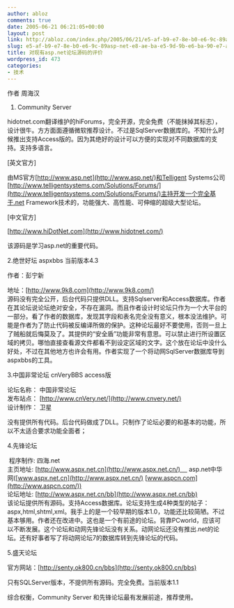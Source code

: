 ```yaml
---
author: abloz
comments: true
date: 2005-06-21 06:21:05+00:00
layout: post
link: http://abloz.com/index.php/2005/06/21/e5-af-b9-e7-8e-b0-e6-9c-89asp-net-e8-ae-ba-e5-9d-9b-e6-ba-90-e7-a0-81-e7-9a-84-e8-af-84-e4-bb-b7/
slug: e5-af-b9-e7-8e-b0-e6-9c-89asp-net-e8-ae-ba-e5-9d-9b-e6-ba-90-e7-a0-81-e7-9a-84-e8-af-84-e4-bb-b7
title: 对现有asp.net论坛源码的评价
wordpress_id: 473
categories:
- 技术
---
```


作者 周海汉 

1. Community Server 

hidotnet.com翻译维护的hiForums，完全开源，完全免费（不能抹掉其标志），设计很牛。方方面面遵循微软推荐设计。不过是SqlServer数据库的。不知什么时候推出支持Access版的。因为其绝好的设计可以方便的实现对不同数据库的支持。支持多语言。

[英文官方]

由MS官方[http://www.asp.net](http://www.asp.net/)和Telligent Systems公司[http://www.telligentsystems.com/Solutions/Forums/](http://www.telligentsystems.com/Solutions/Forums/)主持开发一个完全基于.net Framework技术的，功能强大、高性能、可伸缩的超级大型论坛。

[中文官方]

[http://www.hiDotNet.com](http://www.hidotnet.com/)

该源码是学习asp.net的重要代码。

2.绝世好坛 aspxbbs 当前版本4.3

作者：彭宁新

地址：[http://www.9k8.com](http://www.9k8.com/)  
源码没有完全公开，后台代码只提供DLL。支持Sqlserver和Access数据库。作者在其论坛说论坛绝对安全，不存在漏洞。而且作者设计时论坛只作为一个大平台的一部分。看了作者的数据库，发现其字段和表名完全没有意义，根本没法维护。可能是作者为了防止代码被反编译所做的保护。这种论坛最好不要使用，否则一旦上了贼船就后悔莫及了。其提供的“安全盾”功能非常有意思。可以禁止进行所设置区域的拷贝。哪怕直接查看源文件都看不到设定区域的文字。这个放在论坛中没什么好处，不过在其他地方也许会有用。作者实现了一个将动网SqlServer数据库导到aspxbbs的工具。

3.中国非常论坛 cnVeryBBS access版

论坛名称： 中国非常论坛  
发布站点： [http://www.cnVery.net/](http://www.cnvery.net/)  
设计制作： 卫星

没有提供所有代码。后台代码做成了DLL。只制作了论坛必要的和基本的功能，所以不太适合要求功能全面者；

4.先锋论坛

 程序制作: 四海.net  
主页地址: [http://www.aspx.net.cn](http://www.aspx.net.cn/)     asp.net中华网([www.aspx.net.cn](http://www.aspx.net.cn/) [www.aspcn.com](http://www.aspcn.com/))  
论坛地址: [http://www.aspx.net.cn/bb](http://www.aspx.net.cn/bb)  
该论坛提供所有源码。支持Access数据库。论坛支持生成4种类型的帖子：aspx,html,shtml,xml。我手上的是一个较早期的版本1.0，功能还比较简陋。不过基本够用。作者还在改进中。这也是一个有前途的论坛。背靠PCworld，应该可以不断发展。这个论坛和动网先锋论坛没有关系。动网论坛还没有推出.net的论坛。还有好事者写了将动网论坛7的数据库转到先锋论坛的代码。

5.盛天论坛

官方网站：[http://senty.ok800.cn/bbs](http://senty.ok800.cn/bbs)

只有SQLServer版本，不提供所有源码。完全免费。当前版本1.1

综合权衡，Community Server 和先锋论坛最有发展前途，推荐使用。
